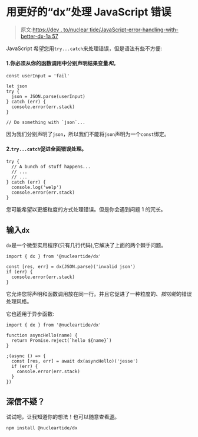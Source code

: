 # 用更好的“dx”处理 JavaScript 错误

> 原文:[https://dev . to/nuclear tide/JavaScript-error-handling-with-better-dx-1a 57](https://dev.to/nucleartide/javascript-error-handling-with-better-dx-1a57)

JavaScript 希望您用`try...catch`来处理错误，但是语法有些不方便:

#### 1.你必须从你的函数调用中分别声明结果变量*和*。

```
const userInput = 'fail'

let json
try {
  json = JSON.parse(userInput)
} catch (err) {
  console.error(err.stack)
}

// Do something with `json`... 
```

因为我们分别声明了`json`，所以我们不能将`json`声明为一个`const`绑定。

#### 2.`try...catch`促进全面错误处理。

```
try {
  // A bunch of stuff happens...
  // ...
  // ...
} catch (err) {
  console.log('welp')
  console.error(err.stack)
} 
```

您可能希望以更细粒度的方式处理错误。但是你会遇到问题 1 的冗长。

## 输入`dx`

`dx`是一个微型实用程序(只有几行代码),它解决了上面的两个棘手问题。

```
import { dx } from '@nucleartide/dx'

const [res, err] = dx(JSON.parse)('invalid json')
if (err) {
  console.error(err.stack)
} 
```

它允许您将声明和函数调用放在同一行。并且它促进了一种粒度的、*按功能*的错误处理风格。

它也适用于异步函数:

```
import { dx } from '@nucleartide/dx'

function asyncHello(name) {
  return Promise.reject(`hello ${name}`)
}

;(async () => {
  const [res, err] = await dx(asyncHello)('jesse')
  if (err) {
    console.error(err.stack)
  }
}) 
```

## 深信不疑？

试试吧，让我知道你的想法！也可以随意查看[源](https://github.com/nucleartide/dx)。

```
npm install @nucleartide/dx 
```